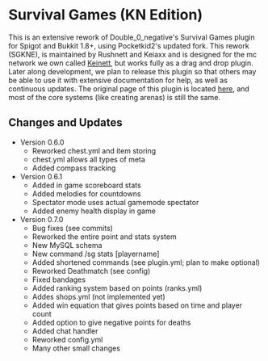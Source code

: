 Survival Games (KN Edition)
=================================
This is an extensive rework of Double_0_negative's Survival Games plugin for Spigot and Bukkit 1.8+, using Pocketkid2's updated fork. This rework (SGKNE), is maintained by Rushnett and Keiaxx and is designed for the mc network we own called [Keinett](http://keinett.com), but works fully as a drag and drop plugin. Later along development, we plan to release this plugin so that others may be able to use it with extensive documentation for help, as well as continuous updates. The original page of this plugin is located [here](http://dev.bukkit.org/bukkit-plugins/survival-games/), and most of the core systems (like creating arenas) is still the same.


Changes and Updates
-----------
- Version 0.6.0
  - Reworked chest.yml and item storing
  - chest.yml allows all types of meta
  - Added compass tracking
- Version 0.6.1
  - Added in game scoreboard stats
  - Added melodies for countdowns
  - Spectator mode uses actual gamemode spectator
  - Added enemy health display in game
- Version 0.7.0
  - Bug fixes (see commits)
  - Reworked the entire point and stats system
  - New MySQL schema
  - New command /sg stats [playername]
  - Added shortened commands (see plugin.yml; plan to make optional)
  - Reworked Deathmatch (see config)
  - Fixed bandages
  - Added ranking system based on points (ranks.yml)
  - Addes shops.yml (not implemented yet)
  - Added win equation that gives points based on time and player count
  - Added option to give negative points for deaths
  - Added chat handler
  - Reworked config.yml
  - Many other small changes
